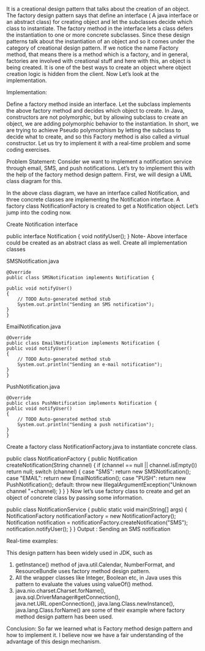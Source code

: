 It is a creational design pattern that talks about the creation of an object. The factory design pattern says that define an interface ( A java interface or an abstract class) for creating object and let the subclasses decide which class to instantiate. The factory method in the interface lets a class defers the instantiation to one or more concrete subclasses. Since these design patterns talk about the instantiation of an object and so it comes under the category of creational design pattern. If we notice the name Factory method, that means there is a method which is a factory, and in general, factories are involved with creational stuff and here with this, an object is being created. It is one of the best ways to create an object where object creation logic is hidden from the client. Now Let’s look at the implementation.

Implementation: 

Define a factory method inside an interface. 
Let the subclass implements the above factory method and decides which object to create. 
In Java, constructors are not polymorphic, but by allowing subclass to create an object, we are adding polymorphic behavior to the instantiation. In short, we are trying to achieve Pseudo polymorphism by letting the subclass to decide what to create, and so this Factory method is also called a virtual constructor. 
Let us try to implement it with a real-time problem and some coding exercises. 

Problem Statement: Consider we want to implement a notification service through email, SMS, and push notifications. Let’s try to implement this with the help of the factory method design pattern. First, we will design a UML class diagram for this. 



In the above class diagram, we have an interface called Notification, and three concrete classes are implementing the Notification interface. A factory class NotificationFactory is created to get a Notification object. Let’s jump into the coding now. 

Create Notification interface 


public interface Notification {
    void notifyUser();
}
Note- Above interface could be created as an abstract class as well. 
Create all implementation classes 

SMSNotification.java

    @Override
    public class SMSNotification implements Notification {

    public void notifyUser()
    {
        // TODO Auto-generated method stub
        System.out.println("Sending an SMS notification");
    }
    }
    
EmailNotification.java
 
    @Override
    public class EmailNotification implements Notification {
    public void notifyUser()
    {
        // TODO Auto-generated method stub
        System.out.println("Sending an e-mail notification");
    }
    }
    
PushNotification.java
 
    @Override
    public class PushNotification implements Notification {
    public void notifyUser()
    {
        // TODO Auto-generated method stub
        System.out.println("Sending a push notification");
    }
    }
Create a factory class NotificationFactory.java to instantiate concrete class.

public class NotificationFactory {
    public Notification createNotification(String channel)
    {
        if (channel == null || channel.isEmpty())
            return null;
        switch (channel) {
        case "SMS":
            return new SMSNotification();
        case "EMAIL":
            return new EmailNotification();
        case "PUSH":
            return new PushNotification();
        default:
            throw new IllegalArgumentException("Unknown channel "+channel);
        }
    }
}
Now let’s use factory class to create and get an object of concrete class by passing some information. 

public class NotificationService {
    public static void main(String[] args)
    {
        NotificationFactory notificationFactory = new NotificationFactory();
        Notification notification = notificationFactory.createNotification("SMS");
        notification.notifyUser();
    }
}
Output : Sending an SMS notification


Real-time examples:

This design pattern has been widely used in JDK, such as 

1. getInstance() method of java.util.Calendar, NumberFormat, and ResourceBundle uses factory method design pattern. 
2. All the wrapper classes like Integer, Boolean etc, in Java uses this pattern to evaluate the values using valueOf() method. 
3. java.nio.charset.Charset.forName(), java.sql.DriverManager#getConnection(), java.net.URL.openConnection(), java.lang.Class.newInstance(), java.lang.Class.forName() are some of their example where factory method design pattern has been used.

Conclusion: So far we learned what is Factory method design pattern and how to implement it. I believe now we have a fair understanding of the advantage of this design mechanism.

